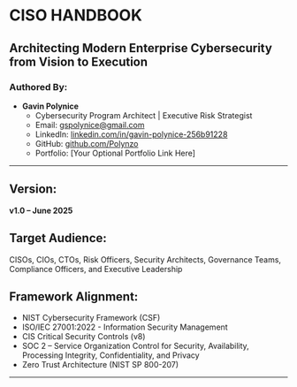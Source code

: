 # CISO HANDBOOK

## Architecting Modern Enterprise Cybersecurity from Vision to Execution

### Authored By:
* **Gavin Polynice**
    * Cybersecurity Program Architect | Executive Risk Strategist  
    * Email: gspolynice@gmail.com
    * LinkedIn: [linkedin.com/in/gavin-polynice-256b91228](https://www.linkedin.com/in/gavin-polynice-256b91228)
    * GitHub: [github.com/Polynzo](https://github.com/Polynzo)
    * Portfolio: [Your Optional Portfolio Link Here] 

---

## Version:
**v1.0 – June 2025**

## Target Audience:
CISOs, CIOs, CTOs, Risk Officers, Security Architects, Governance Teams, Compliance Officers, and Executive Leadership

## Framework Alignment:
- NIST Cybersecurity Framework (CSF)
- ISO/IEC 27001:2022 - Information Security Management
- CIS Critical Security Controls (v8)
- SOC 2 – Service Organization Control for Security, Availability, Processing Integrity, Confidentiality, and Privacy
- Zero Trust Architecture (NIST SP 800-207)
---
